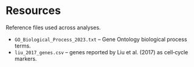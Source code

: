 # Resources

Reference files used across analyses.

- `GO_Biological_Process_2023.txt` – Gene Ontology biological process terms.
- `liu_2017_genes.csv` – genes reported by Liu et al. (2017) as cell‑cycle markers.
